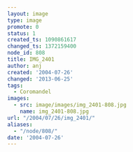 ```yaml
---
layout: image
type: image
promote: 0
status: 1
created_ts: 1090861617
changed_ts: 1372159400
node_id: 808
title: IMG_2401
author: anj
created: '2004-07-26'
changed: '2013-06-25'
tags:
  - Coromandel
images:
  - src: image/images/img_2401-808.jpg
    name: img_2401-808.jpg
url: "/2004/07/26/img_2401/"
aliases:
  - "/node/808/"
date: '2004-07-26'
---
```


